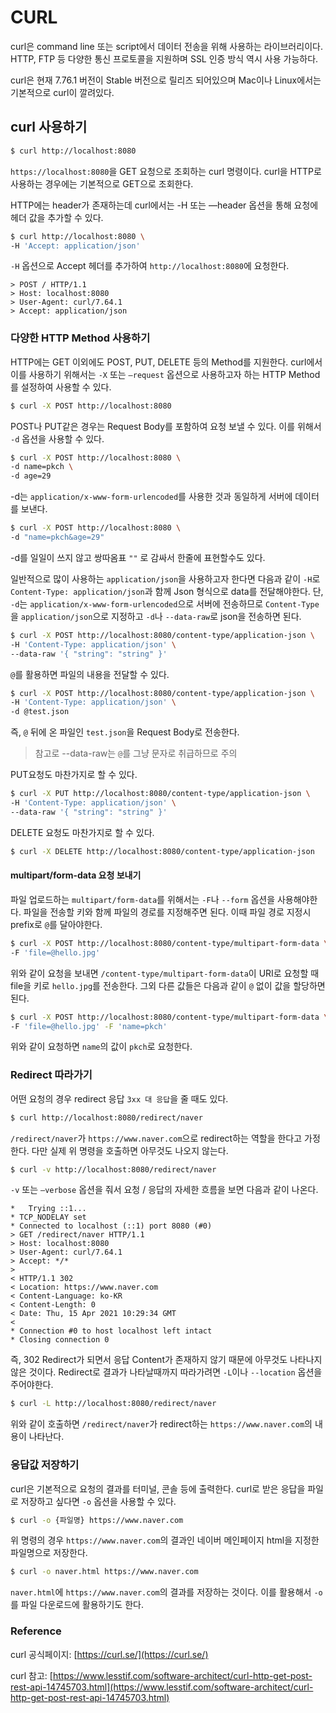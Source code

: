 # CURL

curl은 command line 또는 script에서 데이터 전송을 위해 사용하는 라이브러리이다. HTTP, FTP 등 다양한 통신 프로토콜을 지원하며 SSL 인증 방식 역시 사용 가능하다.

curl은 현재 7.76.1 버전이 Stable 버전으로 릴리즈 되어있으며 Mac이나 Linux에서는 기본적으로 curl이 깔려있다.

## curl 사용하기

```bash
$ curl http://localhost:8080
```

`https://localhost:8080`을 GET 요청으로 조회하는 curl 명령이다. curl을 HTTP로 사용하는 경우에는 기본적으로 GET으로 조회한다.

HTTP에는 header가 존재하는데 curl에서는 -H 또는 —header 옵션을 통해 요청에 헤더 값을 추가할 수 있다.

```bash
$ curl http://localhost:8080 \
-H 'Accept: application/json'
```

`-H` 옵션으로 Accept 헤더를 추가하여 `http://localhost:8080`에 요청한다.

```
> POST / HTTP/1.1
> Host: localhost:8080
> User-Agent: curl/7.64.1
> Accept: application/json
```

### 다양한 HTTP Method 사용하기

HTTP에는 GET 이외에도 POST, PUT, DELETE 등의 Method를 지원한다. curl에서 이를 사용하기 위해서는 `-X` 또는 `—request` 옵션으로 사용하고자 하는 HTTP Method를 설정하여 사용할 수 있다.

```bash
$ curl -X POST http://localhost:8080
```

POST나 PUT같은 경우는 Request Body를 포함하여 요청 보낼 수 있다. 이를 위해서 `-d` 옵션을 사용할 수 있다.

```bash
$ curl -X POST http://localhost:8080 \
-d name=pkch \
-d age=29
```

-d는 `application/x-www-form-urlencoded`를 사용한 것과 동일하게 서버에 데이터를 보낸다.

```bash
$ curl -X POST http://localhost:8080 \
-d "name=pkch&age=29"
```

-d를 일일이 쓰지 않고 쌍따옴표 `""` 로 감싸서 한줄에 표현할수도 있다.

일반적으로 많이 사용하는 `application/json`을 사용하고자 한다면 다음과 같이 `-H`로 `Content-Type: application/json`과 함께 Json 형식으로 data를 전달해야한다. 단, `-d`는  `application/x-www-form-urlencoded`으로 서버에 전송하므로 `Content-Type`을 `application/json`으로 지정하고 `-d`나 `--data-raw`로 json을 전송하면 된다.

```bash
$ curl -X POST http://localhost:8080/content-type/application-json \
-H 'Content-Type: application/json' \
--data-raw '{ "string": "string" }'
```

`@`를 활용하면 파일의 내용을 전달할 수 있다.

```bash
$ curl -X POST http://localhost:8080/content-type/application-json \
-H 'Content-Type: application/json' \
-d @test.json
```

즉, `@` 뒤에 온 파일인 `test.json`을 Request Body로 전송한다.

> 참고로 --data-raw는 `@`를 그냥 문자로 취급하므로 주의

PUT요청도 마찬가지로 할 수 있다.

```bash
$ curl -X PUT http://localhost:8080/content-type/application-json \
-H 'Content-Type: application/json' \
--data-raw '{ "string": "string" }'
```

DELETE 요청도 마찬가지로 할 수 있다.

```bash
$ curl -X DELETE http://localhost:8080/content-type/application-json
```

#### multipart/form-data 요청 보내기

파일 업로드하는 `multipart/form-data`를 위해서는 `-F`나 `--form` 옵션을 사용해야한다. 파일을 전송할 키와 함께 파일의 경로를 지정해주면 된다. 이때 파일 경로 지정시 prefix로 `@`를 달아야한다.

```bash
$ curl -X POST http://localhost:8080/content-type/multipart-form-data \
-F 'file=@hello.jpg'
```

위와 같이 요청을 보내면 `/content-type/multipart-form-data`이 URI로 요청할 때 file을 키로 `hello.jpg`를 전송한다. 그외 다른 값들은 다음과 같이 `@` 없이 값을 할당하면 된다.

```bash
$ curl -X POST http://localhost:8080/content-type/multipart-form-data \
-F 'file=@hello.jpg' -F 'name=pkch'
```

위와 같이 요청하면 `name`의 값이 `pkch`로 요청한다.

### Redirect 따라가기

어떤 요청의 경우 redirect 응답 `3xx 대 응답`을 줄 때도 있다.

```bash
$ curl http://localhost:8080/redirect/naver
```

`/redirect/naver`가 `https://www.naver.com`으로 redirect하는 역할을 한다고 가정한다. 다만 실제 위 명령을 호출하면 아무것도 나오지 않는다.

```bash
$ curl -v http://localhost:8080/redirect/naver
```

`-v` 또는 `—verbose` 옵션을 줘서 요청 / 응답의 자세한 흐름을 보면 다음과 같이 나온다.

```
*   Trying ::1...
* TCP_NODELAY set
* Connected to localhost (::1) port 8080 (#0)
> GET /redirect/naver HTTP/1.1
> Host: localhost:8080
> User-Agent: curl/7.64.1
> Accept: */*
>
< HTTP/1.1 302
< Location: https://www.naver.com
< Content-Language: ko-KR
< Content-Length: 0
< Date: Thu, 15 Apr 2021 10:29:34 GMT
<
* Connection #0 to host localhost left intact
* Closing connection 0
```

즉, 302 Redirect가 되면서 응답 Content가 존재하지 않기 때문에 아무것도 나타나지 않은 것이다. Redirect로 결과가 나타날때까지 따라가려면 `-L`이나 `--location` 옵션을 주어야한다.

```bash
$ curl -L http://localhost:8080/redirect/naver
```

위와 같이 호출하면 `/redirect/naver`가 redirect하는 `https://www.naver.com`의 내용이 나타난다.

### 응답값 저장하기

curl은 기본적으로 요청의 결과를 터미널, 콘솔 등에 출력한다. curl로 받은 응답을 파일로 저장하고 싶다면 `-o` 옵션을 사용할 수 있다.

```bash
$ curl -o {파일명} https://www.naver.com
```

위 명령의 경우 `https://www.naver.com`의 결과인 네이버 메인페이지 html을 지정한 파일명으로 저장한다.

```bash
$ curl -o naver.html https://www.naver.com
```

`naver.html`에 `https://www.naver.com`의 결과를 저장하는 것이다. 이를 활용해서 `-o`를 파일 다운로드에 활용하기도 한다.

### Reference

curl 공식페이지: [https://curl.se/](https://curl.se/)

curl 참고: [https://www.lesstif.com/software-architect/curl-http-get-post-rest-api-14745703.html](https://www.lesstif.com/software-architect/curl-http-get-post-rest-api-14745703.html)